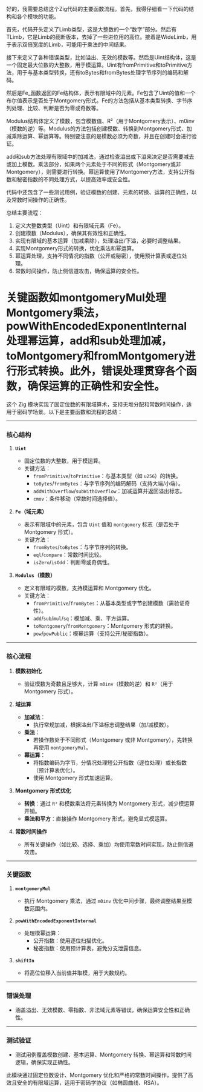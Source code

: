 好的，我需要总结这个Zig代码的主要函数流程。首先，我得仔细看一下代码的结构和各个模块的功能。

首先，代码开头定义了Limb类型，这是大整数的一个“数字”部分。然后有TLimb，它是Limb的截断版本，去掉了一些进位用的高位。接着是WideLimb，用于表示双倍宽度的Limb，可能用于乘法的中间结果。

接下来定义了各种错误类型，比如溢出、无效的模数等。然后是Uint结构体，这是一个固定最大位数的大整数，用于模运算。Uint有fromPrimitive和toPrimitive方法，用于与基本类型转换，还有toBytes和fromBytes处理字节序列的编码和解码。

然后是Fe_函数返回的Fe结构体，表示有限域中的元素。Fe包含了Uint的值和一个布尔值表示是否处于Montgomery形式。Fe的方法包括从基本类型转换、字节序列处理、比较、判断是否为零或奇数等。

Modulus结构体定义了模数，包含模数值、R²（用于Montgomery表示）、m0inv（模数的逆）等。Modulus的方法包括创建模数、转换到Montgomery形式、加减乘除运算、幂运算等。特别要注意的是模数必须为奇数，并且在创建时会进行验证。

add和sub方法处理有限域中的加减法，通过检查溢出或下溢来决定是否需要减去或加上模数。乘法部分，如果两个元素处于不同的形式（Montgomery或非Montgomery），则需要进行转换。幂运算使用了Montgomery方法，支持公开指数和秘密指数的不同处理方式，以提高效率或安全性。

代码中还包含了一些测试用例，验证模数的创建、元素的转换、运算的正确性，以及常数时间操作的正确性。

总结主要流程：

1. 定义大整数类型（Uint）和有限域元素（Fe）。
2. 创建模数（Modulus），确保其有效性和正确性。
3. 实现有限域的基本运算（加减乘除），处理溢出/下溢，必要时调整结果。
4. 实现Montgomery形式的转换，优化乘法和幂运算。
5. 幂运算处理，支持不同情况的指数（公开或秘密），使用预计算表或逐位处理。
6. 常数时间操作，防止侧信道攻击，确保运算的安全性。

关键函数如montgomeryMul处理Montgomery乘法，powWithEncodedExponentInternal处理幂运算，add和sub处理加减，toMontgomery和fromMontgomery进行形式转换。此外，错误处理贯穿各个函数，确保运算的正确性和安全性。
================================================
这个 Zig 模块实现了固定位数的有限域算术，支持无堆分配和常数时间操作，适用于密码学场景。以下是主要函数和流程的总结：

---

### **核心结构**
1. **`Uint`**  
   - 固定位数的大整数，用于模运算。
   - 关键方法：
     - `fromPrimitive`/`toPrimitive`：与基本类型（如 `u256`）的转换。
     - `toBytes`/`fromBytes`：与字节序列的编码解码（支持大端/小端）。
     - `addWithOverflow`/`subWithOverflow`：加减运算并返回溢出标志。
     - `cmov`：条件移动（常数时间选择值）。

2. **`Fe`（域元素）**  
   - 表示有限域中的元素，包含 `Uint` 值和 `montgomery` 标志（是否处于 Montgomery 形式）。
   - 关键方法：
     - `fromBytes`/`toBytes`：与字节序列的转换。
     - `eql`/`compare`：常数时间比较。
     - `isZero`/`isOdd`：判断零或奇偶性。

3. **`Modulus`（模数）**  
   - 定义有限域的模数，支持模运算和 Montgomery 优化。
   - 关键方法：
     - `fromPrimitive`/`fromBytes`：从基本类型或字节创建模数（需验证奇性）。
     - `add`/`sub`/`mul`/`sq`：模加减、乘、平方运算。
     - `toMontgomery`/`fromMontgomery`：Montgomery 形式的转换。
     - `pow`/`powPublic`：模幂运算（支持公开/秘密指数）。

---

### **核心流程**
1. **模数初始化**  
   - 验证模数为奇数且足够大，计算 `m0inv`（模数的逆）和 `R²`（用于 Montgomery 形式）。

2. **域运算**  
   - **加减法**：
     - 执行常规加减，根据溢出/下溢标志调整结果（加/减模数）。
   - **乘法**：
     - 若操作数处于不同形式（Montgomery 或非 Montgomery），先转换再使用 `montgomeryMul`。
   - **幂运算**：
     - 将指数编码为字节，分情况处理短公开指数（逐位处理）或长指数（预计算表优化）。
     - 使用 Montgomery 形式加速运算。

3. **Montgomery 形式优化**  
   - **转换**：通过 `R²` 和模数乘法将元素转换为 Montgomery 形式，减少模运算开销。
   - **乘法和平方**：直接操作 Montgomery 形式，避免显式模运算。

4. **常数时间操作**  
   - 所有关键操作（如比较、选择、乘加）均使用常数时间实现，防止侧信道攻击。

---

### **关键函数**
1. **`montgomeryMul`**  
   - 执行 Montgomery 乘法，通过 `m0inv` 优化中间步骤，最终调整结果至模数范围内。

2. **`powWithEncodedExponentInternal`**  
   - 处理模幂运算：
     - 公开指数：使用逐位扫描优化。
     - 秘密指数：使用预计算表，避免分支泄露信息。

3. **`shiftIn`**  
   - 将高位位移入当前值并取模，用于大数规约。

---

### **错误处理**
- 涵盖溢出、无效模数、零指数、非法域元素等错误，确保运算安全性和正确性。

---

### **测试验证**
- 测试用例覆盖模数创建、基本运算、Montgomery 转换、幂运算和常数时间逻辑，确保实现正确性。

此模块通过固定位数设计、Montgomery 优化和严格的常数时间操作，提供了高效且安全的有限域运算，适用于密码学协议（如椭圆曲线、RSA）。